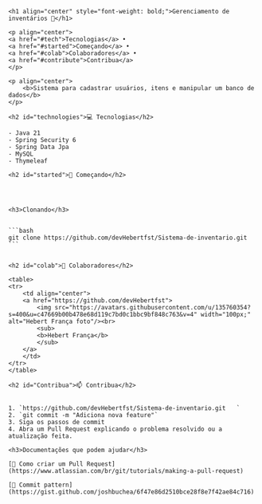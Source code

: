     <h1 align="center" style="font-weight: bold;">Gerenciamento de inventários 💾</h1>

    <p align="center">
    <a href="#tech">Tecnologias</a> • 
    <a href="#started">Começando</a> • 
    <a href="#colab">Colaboradores</a> •
    <a href="#contribute">Contribua</a>
    </p>

    <p align="center">
        <b>Sistema para cadastrar usuários, itens e manipular um banco de dados</b>
    </p>

    <h2 id="technologies">💻 Tecnologias</h2>

    - Java 21
    - Spring Security 6
    - Spring Data Jpa
    - MySQL
    - Thymeleaf

    <h2 id="started">🚀 Começando</h2>




    <h3>Clonando</h3>


    ```bash
    git clone https://github.com/devHebertfst/Sistema-de-inventario.git
    ```


    <h2 id="colab">🤝 Colaboradores</h2>

    <table>
    <tr>
        <td align="center">
        <a href="https://github.com/devHebertfst">
            <img src="https://avatars.githubusercontent.com/u/135760354?s=400&u=c47669b00b478e68d119c7bd0c1bbc9bf848c763&v=4" width="100px;" alt="Hebert França foto"/><br>
            <sub>
            <b>Hebert França</b>
            </sub>
        </a>
        </td>
    </tr>
    </table>

    <h2 id="Contribua">📫 Contribua</h2>


    1. `https://github.com/devHebertfst/Sistema-de-inventario.git   `
    2. `git commit -m "Adiciona nova feature"`
    3. Siga os passos de commit
    4. Abra um Pull Request explicando o problema resolvido ou a atualização feita.

    <h3>Documentações que podem ajudar</h3>

    [📝 Como criar um Pull Request](https://www.atlassian.com/br/git/tutorials/making-a-pull-request)

    [💾 Commit pattern](https://gist.github.com/joshbuchea/6f47e86d2510bce28f8e7f42ae84c716)
